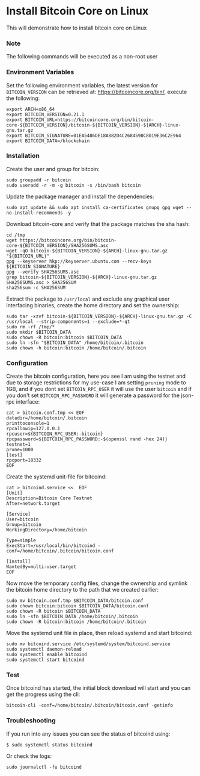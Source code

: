 # Install Bitcoin Core on Linux

This will demonstrate how to install bitcoin core on Linux

### Note

The following commands will be executed as a non-root user

### Environment Variables

Set the following environment variables, the latest version for `BITCOIN_VERSION` can be retrieved at: https://bitcoincore.org/bin/, execute the following:

```
export ARCH=x86_64
export BITCOIN_VERSION=0.21.1
export BITCOIN_URL=https://bitcoincore.org/bin/bitcoin-core-${BITCOIN_VERSION}/bitcoin-${BITCOIN_VERSION}-${ARCH}-linux-gnu.tar.gz
export BITCOIN_SIGNATURE=01EA5486DE18A882D4C2684590C8019E36C2E964
export BITCOIN_DATA=/blockchain
```

### Installation

Create the user and group for bitcoin:

```
sudo groupadd -r bitcoin
sudo useradd -r -m -g bitcoin -s /bin/bash bitcoin
```

Update the package manager and install the dependencies:

```
sudo apt update && sudo apt install ca-certificates gnupg gpg wget --no-install-recommends -y
```

Download bitcoin-core and verify that the package matches the sha hash:

```
cd /tmp
wget https://bitcoincore.org/bin/bitcoin-core-${BITCOIN_VERSION}/SHA256SUMS.asc
wget -qO bitcoin-${BITCOIN_VERSION}-${ARCH}-linux-gnu.tar.gz "${BITCOIN_URL}"
gpg --keyserver hkp://keyserver.ubuntu.com --recv-keys ${BITCOIN_SIGNATURE}
gpg --verify SHA256SUMS.asc
grep bitcoin-${BITCOIN_VERSION}-${ARCH}-linux-gnu.tar.gz SHA256SUMS.asc > SHA256SUM
sha256sum -c SHA256SUM
```

Extract the package to `/usr/local` and exclude any graphical user interfacing binaries, create the home directory and set the ownership:

```
sudo tar -xzvf bitcoin-${BITCOIN_VERSION}-${ARCH}-linux-gnu.tar.gz -C /usr/local --strip-components=1 --exclude=*-qt
sudo rm -rf /tmp/*
sudo mkdir $BITCOIN_DATA
sudo chown -R bitcoin:bitcoin $BITCOIN_DATA
sudo ln -sfn "$BITCOIN_DATA" /home/bitcoin/.bitcoin
sudo chown -h bitcoin:bitcoin /home/bitcoin/.bitcoin
```

### Configuration

Create the bitcoin configuration, here you see I am using the testnet and due to storage restrictions for my use-case I am setting `pruning` mode to 1GB, and if you dont set `BITCOIN_RPC_USER` it will use the user `bitcoin` and if you don't set `BITCOIN_RPC_PASSWORD` it will generate a password for the json-rpc interface: 

```
cat > bitcoin.conf.tmp << EOF
datadir=/home/bitcoin/.bitcoin
printtoconsole=1
rpcallowip=127.0.0.1
rpcuser=${BITCOIN_RPC_USER:-bitcoin}
rpcpassword=${BITCOIN_RPC_PASSWORD:-$(openssl rand -hex 24)}
testnet=1
prune=1000
[test]
rpcport=18332
EOF
```

Create the systemd unit-file for bitcoind:

```
cat > bitcoind.service <<  EOF
[Unit]
Description=Bitcoin Core Testnet
After=network.target

[Service]
User=bitcoin
Group=bitcoin
WorkingDirectory=/home/bitcoin

Type=simple
ExecStart=/usr/local/bin/bitcoind -conf=/home/bitcoin/.bitcoin/bitcoin.conf

[Install]
WantedBy=multi-user.target
EOF
```

Now move the temporary config files, change the ownership and symlink the bitcoin home directory to the path that we created earlier:

```
sudo mv bitcoin.conf.tmp $BITCOIN_DATA/bitcoin.conf
sudo chown bitcoin:bitcoin $BITCOIN_DATA/bitcoin.conf
sudo chown -R bitcoin $BITCOIN_DATA
sudo ln -sfn $BITCOIN_DATA /home/bitcoin/.bitcoin
sudo chown -R bitcoin:bitcoin /home/bitcoin/.bitcoin
```

Move the systemd unit file in place, then reload systemd and start bitcoind:

```
sudo mv bitcoind.service /etc/systemd/system/bitcoind.service
sudo systemctl daemon-reload
sudo systemctl enable bitcoind
sudo systemctl start bitcoind
```

### Test

Once bitcoind has started, the initial block download will start and you can get the progress using the cli:

```
bitcoin-cli -conf=/home/bitcoin/.bitcoin/bitcoin.conf -getinfo
```

### Troubleshooting

If you run into any issues you can see the status of bitcoind using:

```
$ sudo systemctl status bitcoind
```

Or check the logs:

```
sudo journalctl -fu bitcoind
```
